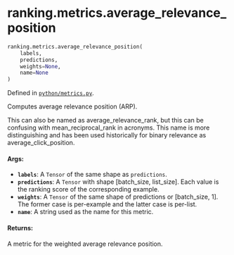 <div itemscope itemtype="http://developers.google.com/ReferenceObject">
<meta itemprop="name" content="ranking.metrics.average_relevance_position" />
<meta itemprop="path" content="Stable" />
</div>

# ranking.metrics.average_relevance_position

``` python
ranking.metrics.average_relevance_position(
    labels,
    predictions,
    weights=None,
    name=None
)
```



Defined in [`python/metrics.py`](https://github.com/tensorflow/ranking/tree/master/tensorflow_ranking/python/metrics.py).

<!-- Placeholder for "Used in" -->

Computes average relevance position (ARP).

This can also be named as average_relevance_rank, but this can be confusing
with mean_reciprocal_rank in acronyms. This name is more distinguishing and
has been used historically for binary relevance as average_click_position.

#### Args:

* <b>`labels`</b>: A `Tensor` of the same shape as `predictions`.
* <b>`predictions`</b>: A `Tensor` with shape [batch_size, list_size]. Each value is
    the ranking score of the corresponding example.
* <b>`weights`</b>: A `Tensor` of the same shape of predictions or [batch_size, 1]. The
    former case is per-example and the latter case is per-list.
* <b>`name`</b>: A string used as the name for this metric.


#### Returns:

A metric for the weighted average relevance position.